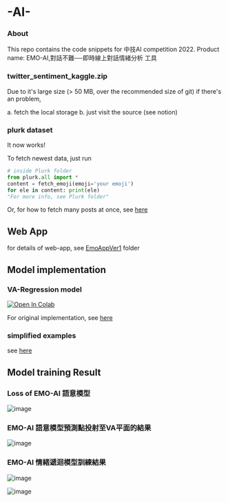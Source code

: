 # -AI-

### About
This repo contains the code snippets for 中技AI competition 2022. Product name: EMO-AI,對話不難──即時線上對話情緒分析 工具



### twitter_sentiment_kaggle.zip

Due to it's large size (> 50 MB, over the recommended size of git)
if there's an problem, 

a. fetch the local storage
b. just visit the source (see notion)


### plurk dataset

It now works!

To fetch newest data, just run

```python
# inside Plurk folder
from plurk.all import *
content = fetch_emoji(emoji='your emoji')
for ele in content: print(ele)
"For more info, see Plurk folder"
```

Or, for how to fetch many posts at once, see [here](https://github.com/Kelvinthedrugger/-AI-/tree/main/emo_nbs/CODE_EXAMPLE_TO_PUSH/Multi_thread_web_scraper)


## Web App
for details of web-app, see [EmoAppVer1](https://github.com/Kelvinthedrugger/-AI-/tree/main/EmoAppVer1) folder


## Model implementation
### VA-Regression model

<a target="_blank" id="bt" href="https://colab.research.google.com/github/Kelvinthedrugger/-AI-/blob/main/emo_nbs/EMOAI_EmotionLoopModel_DataProcess_Training.ipynb">
<!---the image--->
<img src="https://colab.research.google.com/assets/colab-badge.svg" alt="Open In Colab">
</a>

For original implementation, see [here](https://github.com/Kelvinthedrugger/-AI-/blob/main/emo_nbs/EMOAI_EmotionLoopModel_DataProcess_Training.ipynb)


### simplified examples
see [here](https://github.com/Kelvinthedrugger/-AI-/tree/main/emo_nbs/CODE_EXAMPLE_TO_PUSH)


## Model training Result
### Loss of EMO-AI 語意模型

![image](https://user-images.githubusercontent.com/59814445/189539001-33bec975-6dc7-4e6e-803b-d02e05ece0a5.png)


### EMO-AI 語意模型預測點投射至VA平面的結果

![image](https://user-images.githubusercontent.com/59814445/189539080-e1af906d-a6f6-4ae6-8e90-b88ef0e21d5d.png)


### EMO-AI 情緒遞迴模型訓練結果

![image](https://user-images.githubusercontent.com/59814445/189539091-53cdb4a7-d406-46d1-b483-5b8aa3118995.png)

![image](https://user-images.githubusercontent.com/59814445/189539097-4e4f66af-c083-4e2a-8851-2b70f6d63ddb.png)








